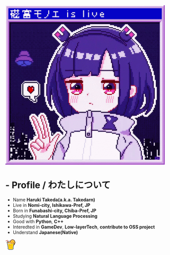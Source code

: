 <img src="img/anime.gif">
<link href="https://unpkg.com/nes.css@latest/css/nes.min.css" rel="stylesheet"/>

# - Profile / わたしについて

- Name **Haruki Takeda(a.k.a. Takedarn)**
- Live in **Nomi-city, Ishikawa-Pref, JP**
- Born in **Funabashi-city, Chiba-Pref, JP**
- Studying **Natural Language Processing**
- Good with **Python**, **C++**
- Interedted in **GameDev**, **Low-layerTech**, **contribute to OSS project**
- Understand **Japanese(Native)**

<a href="https://twitter.com/takedarn_n"><img src="img/orange-juice.png"></a>
